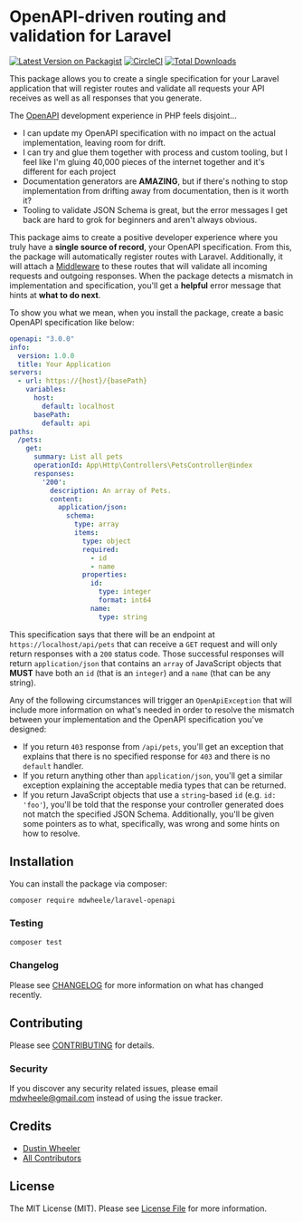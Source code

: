 # OpenAPI-driven routing and validation for Laravel

[![Latest Version on Packagist](https://img.shields.io/packagist/v/mdwheele/laravel-openapi.svg?style=flat-square)](https://packagist.org/packages/mdwheele/laravel-openapi)
[![CircleCI](https://circleci.com/gh/mdwheele/laravel-openapi.svg?style=svg)](https://circleci.com/gh/mdwheele/laravel-openapi)
[![Total Downloads](https://img.shields.io/packagist/dt/mdwheele/laravel-openapi.svg?style=flat-square)](https://packagist.org/packages/mdwheele/laravel-openapi)


This package allows you to create a single specification for your Laravel application that will register routes and validate all requests your API receives as well as all responses that you generate.

The [OpenAPI](https://github.com/OAI/OpenAPI-Specification) development experience in PHP feels disjoint... 

* I can update my OpenAPI specification with no impact on the actual implementation, leaving room for drift. 
* I can try and glue them together with process and custom tooling, but I feel like I'm gluing 40,000 pieces of the internet together and it's different for each project
* Documentation generators are **AMAZING**, but if there's nothing to stop implementation from drifting away from documentation, then is it worth it?
* Tooling to validate JSON Schema is great, but the error messages I get back are hard to grok for beginners and aren't always obvious.

This package aims to create a positive developer experience where you truly have a **single source of record**, your OpenAPI specification. From this, the package will automatically register routes with Laravel. Additionally, it will attach a [Middleware](https://laravel.com/docs/master/middleware) to these routes that will validate all incoming requests and outgoing responses. When the package detects a mismatch in implementation and specification, you'll get a **helpful** error message that hints at **what to do next**.

To show you what we mean, when you install the package, create a basic OpenAPI specification like below:

```yaml
openapi: "3.0.0"
info:
  version: 1.0.0
  title: Your Application
servers:
  - url: https://{host}/{basePath}
    variables:
      host:
        default: localhost
      basePath:
        default: api
paths:
  /pets:
    get:
      summary: List all pets
      operationId: App\Http\Controllers\PetsController@index
      responses:
        '200':
          description: An array of Pets.
          content:
            application/json:
              schema:
                type: array
                items: 
                  type: object
                  required:
                    - id
                    - name
                  properties:
                    id:
                      type: integer
                      format: int64
                    name:
                      type: string
```

This specification says that there will be an endpoint at `https://localhost/api/pets` that can receive a `GET` request and will only return responses with a `200` status code. Those successful responses will return `application/json` that contains an `array` of JavaScript objects that **MUST** have both an `id` (that is an `integer`) and a `name` (that can be any string). 

Any of the following circumstances will trigger an `OpenApiException` that will include more information on what's needed in order to resolve the mismatch between your implementation and the OpenAPI specification you've designed:

- If you return `403` response from `/api/pets`, you'll get an exception that explains that there is no specified response for `403` and there is no `default` handler.
- If you return anything other than `application/json`, you'll get a similar exception explaining the acceptable media types that can be returned.
- If you return JavaScript objects that use a `string`-based `id` (e.g. `id: 'foo'`), you'll be told that the response your controller generated does not match the specified JSON Schema. Additionally, you'll be given some pointers as to what, specifically, was wrong and some hints on how to resolve.


## Installation

You can install the package via composer:

```bash
composer require mdwheele/laravel-openapi
```

### Testing

``` bash
composer test
```

### Changelog

Please see [CHANGELOG](CHANGELOG.md) for more information on what has changed recently.

## Contributing

Please see [CONTRIBUTING](CONTRIBUTING.md) for details.

### Security

If you discover any security related issues, please email mdwheele@gmail.com instead of using the issue tracker.

## Credits

- [Dustin Wheeler](https://github.com/mdwheele)
- [All Contributors](../../contributors)

## License

The MIT License (MIT). Please see [License File](LICENSE.md) for more information.
